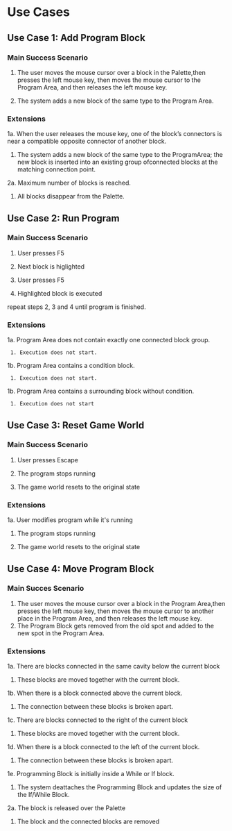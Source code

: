 # Use Cases

## Use Case 1: Add Program Block

### Main Success Scenario

1. The user moves the mouse cursor over a block in the Palette,then presses the left mouse key, then moves the mouse cursor to the Program Area, and then releases the left mouse key.

2. The system adds a new block of the same type to the Program Area.

### Extensions

1a. When the user releases the mouse key, one of the block’s connectors is near a compatible opposite connector of another block.

 1. The system adds a new block of the same type to the ProgramArea; the new block is inserted into an existing group ofconnected blocks at the matching connection point.


2a. Maximum number of blocks is reached.

 1. All blocks disappear from the Palette.


## Use Case 2: Run Program

### Main Success Scenario

1. User presses F5

2. Next block is higlighted

3. User presses F5

4. Highlighted block is executed

repeat steps 2, 3 and 4 until program is finished.

### Extensions

1a. Program Area does not contain exactly one connected block group.

	 1. Execution does not start.

1b. Program Area contains a condition block.

	 1. Execution does not start.

1b. Program Area contains a surrounding block without condition.

	 1. Execution does not start


## Use Case 3: Reset Game World

### Main Success Scenario

1. User presses Escape

2. The program stops running

3. The game world resets to the original state

### Extensions

1a. User modifies program while it's running

 1. The program stops running
 
 2. The game world resets to the original state


## Use Case 4: Move Program Block

### Main Succes Scenario
1. The user moves the mouse cursor over a block in the Program Area,then presses the left mouse key, then moves the mouse cursor to another place in the Program Area, and then releases the left mouse key.
2. The Program Block gets removed from the old spot and added to the new spot in the Program Area.

### Extensions

1a. There are blocks connected in the same cavity below the current block

 1. These blocks are moved together with the current block.

1b. When there is a block connected above the current block.

 1. The connection between these blocks is broken apart.

1c. There are blocks connected to the right of the current block

 1. These blocks are moved together with the current block.

1d. When there is a block connected to the left of the current block.

 1. The connection between these blocks is broken apart.

1e. Programming Block is initially inside a While or If block.

 1. The system deattaches the Programming Block and updates the size of the If/While Block.
 
2a. The block is released over the Palette

 1. The block and the connected blocks are removed 